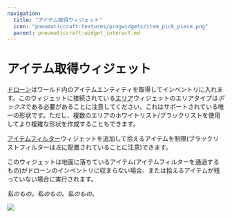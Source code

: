 ```yaml
---
navigation:
  title: "アイテム取得ウィジェット"
  icon: "pneumaticcraft:textures/progwidgets/item_pick_piece.png"
  parent: pneumaticcraft:widget_interact.md
---
```


# アイテム取得ウィジェット

[ドローン](../drone.md)はワールド内のアイテムエンティティを取得してインベントリに入れます。このウィジェットに接続されている[エリア](./area.md)ウィジェットのエリアタイプは*ボックス*である必要があることに注意してください。これはサポートされている唯一の形状です。ただし、複数のエリアのホワイトリスト/ブラックリストを使用してより複雑な形状を作成することもできます。

[アイテムフィルター](./item_filter.md)ウィジェットを追加して拾えるアイテムを制限(ブラックリストフィルターは*左*に配置されていることに注意)できます。

このウィジェットは地面に落ちているアイテム(アイテムフィルターを通過するもの)がドローンのインベントリに収まらない場合、または拾えるアイテムが残っていない場合に実行されます。

*私のもの。私のもの。私のもの。*

![](item_pick_piece.png)

